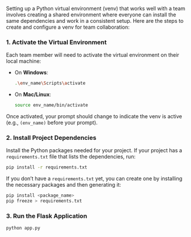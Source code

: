 Setting up a Python virtual environment (venv) that works well with a team involves creating a shared environment where everyone can install the same dependencies and work in a consistent setup. Here are the steps to create and configure a venv for team collaboration:

### 1. **Activate the Virtual Environment**
Each team member will need to activate the virtual environment on their local machine:

- On **Windows**:
  ```bash
  .\env_name\Scripts\activate
  ```
- On **Mac/Linux**:
  ```bash
  source env_name/bin/activate
  ```

Once activated, your prompt should change to indicate the venv is active (e.g., `(env_name)` before your prompt).

### 2. **Install Project Dependencies**
Install the Python packages needed for your project. If your project has a `requirements.txt` file that lists the dependencies, run:

```bash
pip install -r requirements.txt
```

If you don’t have a `requirements.txt` yet, you can create one by installing the necessary packages and then generating it:

```bash
pip install <package_name>
pip freeze > requirements.txt
```

### 3. **Run the Flask Application**

```bash
python app.py
```

